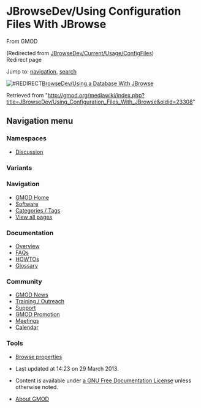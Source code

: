 <div id="mw-page-base" class="noprint">

</div>

<div id="mw-head-base" class="noprint">

</div>

<div id="content" class="mw-body" role="main">

<span id="top"></span>

<div id="mw-js-message" style="display:none;">

</div>



# <span dir="auto">JBrowseDev/Using Configuration Files With JBrowse</span>

<div id="bodyContent">

<div id="siteSub">

From GMOD

</div>

<div id="contentSub">

(Redirected from
[JBrowseDev/Current/Usage/ConfigFiles](http://gmod.org/mediawiki/index.php?title=JBrowseDev/Current/Usage/ConfigFiles&redirect=no "JBrowseDev/Current/Usage/ConfigFiles"))  
Redirect page

</div>

<div id="jump-to-nav" class="mw-jump">

Jump to: [navigation](#mw-navigation), [search](#p-search)

</div>

<div id="mw-content-text" class="mw-content-ltr" lang="en" dir="ltr">

<div class="redirectMsg">

![\#REDIRECT](../../../../mediawiki/skins/common/images/redirectltr.png)<span class="redirectText"><a href="../../../BrowseDev/Using_a_Database_With_JBrowse"
class="mw-redirect"
title="BrowseDev/Using a Database With JBrowse">BrowseDev/Using a
Database With JBrowse</a></span>

</div>

</div>

<div class="printfooter">

Retrieved from
"<http://gmod.org/mediawiki/index.php?title=JBrowseDev/Using_Configuration_Files_With_JBrowse&oldid=23308>"

</div>

<div id="catlinks" class="catlinks catlinks-allhidden">

</div>

<div class="visualClear">

</div>

</div>

</div>

<div id="mw-navigation">

## Navigation menu

<div id="mw-head">



<div id="left-navigation">

<div id="p-namespaces" class="vectorTabs" role="navigation"
aria-labelledby="p-namespaces-label">

### Namespaces


- <span id="ca-talk"><a
  href="http://gmod.org/mediawiki/index.php?title=Talk:JBrowseDev/Using_Configuration_Files_With_JBrowse&amp;action=edit&amp;redlink=1"
  accesskey="t"
  title="Discussion about the content page [t]">Discussion</a></span>

</div>

<div id="p-variants" class="vectorMenu emptyPortlet" role="navigation"
aria-labelledby="p-variants-label">

### 

### Variants[](#)

<div class="menu">

</div>

</div>

</div>





</div>

</div>

</div>

<div id="mw-panel">

<div id="p-logo" role="banner">

<a href="../../../Main_Page"
style="background-image: url(../../../../images/GMOD-cogs.png);"
title="Visit the main page"></a>

</div>

<div id="p-Navigation" class="portal" role="navigation"
aria-labelledby="p-Navigation-label">

### Navigation

<div class="body">

- <span id="n-GMOD-Home">[GMOD Home](../../../Main_Page)</span>
- <span id="n-Software">[Software](../../../GMOD_Components)</span>
- <span id="n-Categories-.2F-Tags">[Categories /
  Tags](../../../Categories)</span>
- <span id="n-View-all-pages">[View all
  pages](../../../Special:AllPages)</span>

</div>

</div>

<div id="p-Documentation" class="portal" role="navigation"
aria-labelledby="p-Documentation-label">

### Documentation

<div class="body">

- <span id="n-Overview">[Overview](../../../Overview)</span>
- <span id="n-FAQs">[FAQs](../../../Category%3AFAQ)</span>
- <span id="n-HOWTOs">[HOWTOs](../../../Category%3AHOWTO)</span>
- <span id="n-Glossary">[Glossary](../../../Glossary)</span>

</div>

</div>

<div id="p-Community" class="portal" role="navigation"
aria-labelledby="p-Community-label">

### Community

<div class="body">

- <span id="n-GMOD-News">[GMOD News](../../../GMOD_News)</span>
- <span id="n-Training-.2F-Outreach">[Training /
  Outreach](../../../Training_and_Outreach)</span>
- <span id="n-Support">[Support](../../../Support)</span>
- <span id="n-GMOD-Promotion">[GMOD
  Promotion](../../../GMOD_Promotion)</span>
- <span id="n-Meetings">[Meetings](../../../Meetings)</span>
- <span id="n-Calendar">[Calendar](../../../Calendar)</span>

</div>

</div>

<div id="p-tb" class="portal" role="navigation"
aria-labelledby="p-tb-label">

### Tools

<div class="body">


- <span id="t-smwbrowselink"><a
  href="../../../Special%3ABrowse/JBrowseDev-2FUsing_Configuration_Files_With_JBrowse"
  rel="smw-browse">Browse properties</a></span>


</div>

</div>

</div>

</div>

<div id="footer" role="contentinfo">

- <span id="footer-info-lastmod">Last updated at 14:23 on 29 March
  2013.</span>
<!-- - <span id="footer-info-viewcount">8,533 page views.</span> -->
- <span id="footer-info-copyright">Content is available under
  <a href="http://www.gnu.org/licenses/fdl-1.3.html" class="external"
  rel="nofollow">a GNU Free Documentation License</a> unless otherwise
  noted.</span>

<!-- -->

- <span id="footer-places-about">[About
  GMOD](../../../GMOD%3AAbout "GMOD%3AAbout")</span>

<!-- -->






</div>
